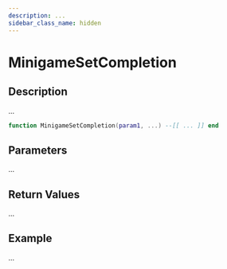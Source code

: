 ```yaml
---
description: ...
sidebar_class_name: hidden
---
```


# MinigameSetCompletion

## Description

...

```lua
function MinigameSetCompletion(param1, ...) --[[ ... ]] end
```

## Parameters

...

## Return Values

...

## Example

...

